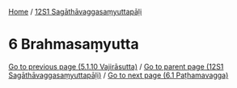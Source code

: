 
[Home](/) / [12S1 Sagāthāvaggasaṃyuttapāḷi](../12S1.md)

# 6 Brahmasaṃyutta


[Go to previous page (5.1.10 Vajirāsutta)](5/5.1/5.1.10.md) / [Go to parent page (12S1 Sagāthāvaggasaṃyuttapāḷi)](0.md) / [Go to next page (6.1 Paṭhamavagga)](6/6.1.md)


